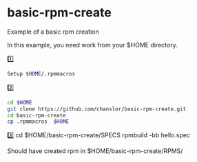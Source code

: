 # basic-rpm-create
Example of a basic rpm creation 

In this example, you need work from your $HOME directory.


:one: 
```bash
Setup $HOME/.rpmmacros
```

 :two:
```bash
cd $HOME
git clone https://github.com/chanslor/basic-rpm-create.git
cd basic-rpm-create
cp .rpmmacros  $HOME
```

:three:
 cd $HOME/basic-rpm-create/SPECS
 rpmbuild -bb hello.spec

 Should have created rpm in  $HOME/basic-rpm-create/RPMS/

